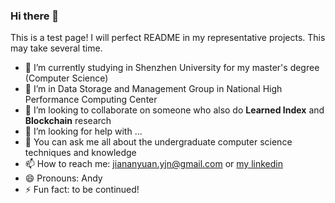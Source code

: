 ### Hi there 👋

<!-- This is a test page! I will perfect README in my representative projects. This may take several time.

- 🔭 I’m currently working on Leanrned Index for Data Storage
- 🌱 I’m currently learning ...
- 👯 I’m looking to collaborate on ...
- 🤔 I’m looking for help with ...
- 💬 Ask me about ...
- 📫 How to reach me: jiananyuan.yjn@gmail.com
- 😄 Pronouns: Andy
- ⚡ Fun fact: to be continued! -->

This is a test page! I will perfect README in my representative projects. This may take several time.

- 🔭 I’m currently studying in Shenzhen University for my master's degree (Computer Science)
- 🌱 I’m in Data Storage and Management Group in National High Performance Computing Center
- 👯 I’m looking to collaborate on someone who also do **Learned Index** and **Blockchain** research
- 🤔 I’m looking for help with ...
- 💬 You can ask me all about the undergraduate computer science techniques and knowledge
- 📫 How to reach me: jiananyuan.yjn@gmail.com or [my linkedin](https://www.linkedin.com/in/jianan-yuan-3aa545198)
- 😄 Pronouns: Andy
- ⚡ Fun fact: to be continued!
